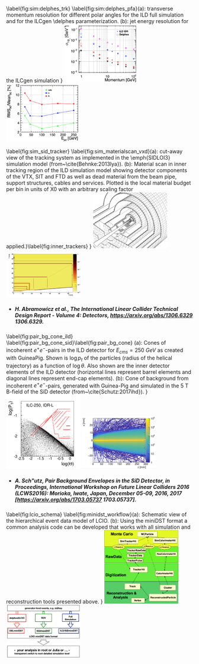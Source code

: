 
 
 \label{fig:sim:delphes_trk}  \label{fig:sim:delphes_pfa}(a): transverse momentum resolution for different polar angles for the ILD full simulation and for the ILCgen \delphes parameterization. (b): jet energy resolution for the ILCgen simulation }
[<img src="figures/delphes_tracking.png" width="200" />](figures/delphes_tracking.png) 
[<img src="figures/delphes_PFA.png" width="200" />](figures/delphes_PFA.png) 



 
 \label{fig:sim_sid_tracker} \label{fig:sim_materialscan_vxd}(a): cut-away view of the tracking system as implemented in the \emph{SIDLOI3} simulation model (from~\cite{Behnke:2013lya}). (b): Material scan in inner tracking region of the ILD simulation model showing detector components of the VTX, SIT and FTD as well as dead material from the beam pipe, support structures, cables and services. Plotted is the local material budget per bin in units of X0 with an arbitrary scaling factor applied.)\label{fig:inner_trackers} }
[<img src="figures/SiD_tracker_simmodel.png" width="200" />](figures/SiD_tracker_simmodel.png) 
[<img src="figures/ILD_large_inner_tracker_x0_scan.png" width="200" />](figures/ILD_large_inner_tracker_x0_scan.png) 

- ##### H. Abramowicz et al., The International Linear Collider Technical Design Report - Volume 4: Detectors, https://arxiv.org/abs/1306.6329  1306.6329.  



 
 \label{fig:pair_bg_cone_ild} \label{fig:pair_bg_cone_sid}\label{fig:pair_bg_cone} (a): Cones of incoherent  $e^+e^-$-pairs in the ILD detector for $E_{cms}=250~GeV$ as created with GuineaPig. Shown is $\log{p_t}$ of the particles (radius of the helical trajectory) as a function of $\log{\theta}$. Also shown are the inner detector elements of the ILD detector (horizontal lines represent barrel elements and diagonal lines represent end-cap elements).   (b): Cone of background from incoherent $e^+e^-$-pairs, generated with Guinea-Pig and simulated in the 5 T B-field of the SiD detector (from~\cite{Schutz:2017ihd}). }
[<img src="figures/250-small-scale_freps_strong_weak.png" width="200" />](figures/250-small-scale_freps_strong_weak.png) 
[<img src="figures/pair_bg_cone_SiD.png" width="200" />](figures/pair_bg_cone_SiD.png) 

- ##### A. Sch\"utz, Pair Background Envelopes in the SiD Detector,  in Proceedings, International Workshop on Future Linear Colliders 2016 (LCWS2016): Morioka, Iwate, Japan, December 05-09, 2016, 2017 [https://arxiv.org/abs/1703.05737  1703.05737].  



 
 \label{fig:lcio_schema} \label{fig:minidst_workflow}(a): Schematic view of the hierarchical event data model of LCIO. (b): Using the miniDST format a common analysis code can be developed that works with all simulation and reconstruction tools presented above. }
[<img src="figures/lcio_edm_schema.png" width="200" />](figures/lcio_edm_schema.png) 
[<img src="figures/miniDST_sim_workflow.png" width="200" />](figures/miniDST_sim_workflow.png) 


